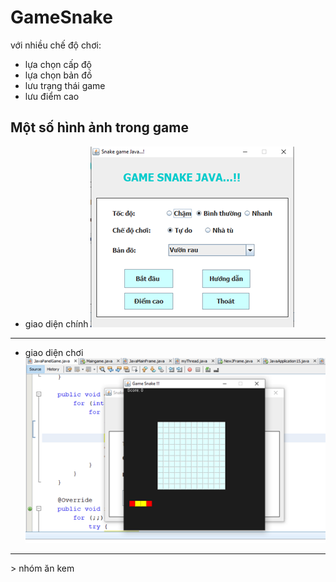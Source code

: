 # GameSnake

với nhiều chế độ chơi:
- lựa chọn cấp độ
- lựa chọn bản đồ
- lưu trạng thái game
- lưu điểm cao
## Một số hình ảnh trong game
* giao diện chính
![alt](img/home.png)
_________________________________
* giao diện chơi
![alt](img/play.png)
_________________________________

&gt; nhóm ăn kem
